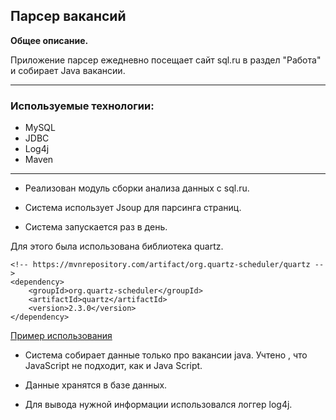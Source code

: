 ## Парсер вакансий

**Общее описание.**

Приложение парсер ежедневно посещает сайт sql.ru в раздел "Работа" и собирает Java вакансии.

------------------------
### Используемые технологии:
* MySQL
* JDBC
* Log4j
* Maven

------------------------
* Реализован модуль сборки анализа данных с sql.ru.

* Система использует Jsoup для парсинга страниц.

* Система запускается раз в день.

Для этого была использована библиотека quartz. 
```
<!-- https://mvnrepository.com/artifact/org.quartz-scheduler/quartz -->
<dependency>
    <groupId>org.quartz-scheduler</groupId>
    <artifactId>quartz</artifactId>
    <version>2.3.0</version>
</dependency>
```
[Пример использования](http://www.quartz-scheduler.org/documentation/quartz-2.x/tutorials/tutorial-lesson-06.html)

* Система собирает данные только про вакансии java. Учтено , что JavaScript не подходит, как и Java Script.

* Данные хранятся в базе данных. 

* Для вывода нужной информации использовался логгер log4j.

